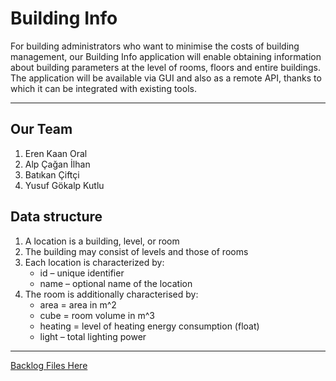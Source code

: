 # Building Info

For building administrators who want to minimise the costs of building management, our Building Info application will enable obtaining information about building parameters at the level of rooms, floors and entire buildings. The application will be available via GUI and also as a remote API, thanks to which it can be integrated with existing tools. 

---
## Our Team
1. Eren Kaan Oral
2. Alp Çağan İlhan
3. Batıkan Çiftçi
4. Yusuf Gökalp Kutlu

## Data structure
1. A location is a building, level, or room
2. The building may consist of levels and those of rooms
3. Each location is characterized by:
    - id – unique identifier
   - name – optional name of the location
4. The room is additionally characterised by:
   - area = area in m^2
   - cube = room volume in m^3
   - heating = level of heating energy consumption (float)
   - light – total lighting power

---

[Backlog Files Here](https://drive.google.com/drive/folders/1ZI4xzdudjA5nNG_28klPH0CcXFOixwlg?usp=drive_link)
